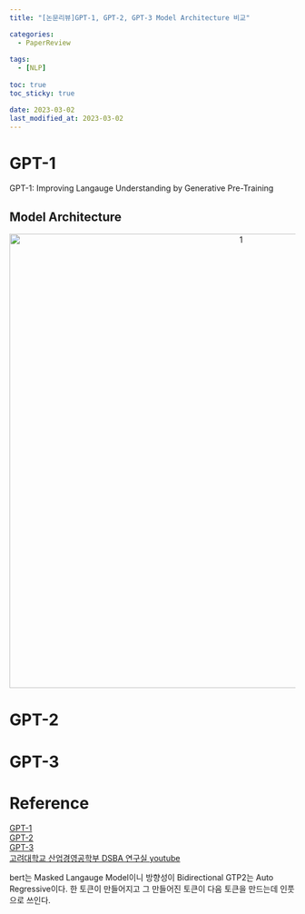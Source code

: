 ```yaml
---
title: "[논문리뷰]GPT-1, GPT-2, GPT-3 Model Architecture 비교"

categories: 
  - PaperReview
  
tags:
  - [NLP]
  
toc: true
toc_sticky: true

date: 2023-03-02
last_modified_at: 2023-03-02
---
```


# GPT-1

GPT-1: Improving Langauge Understanding by Generative Pre-Training

## Model Architecture

<p align="center">
<img width="800" alt="1" src="https://user-images.githubusercontent.com/111734605/229304685-53dab5aa-479f-46c9-b613-b6a38140616c.png">
</p>



# GPT-2
# GPT-3

# Reference
[GPT-1]("https://s3-us-west-2.amazonaws.com/openai-assets/research-covers/language-unsupervised/language_understanding_paper.pdf")  
[GPT-2]("https://d4mucfpksywv.cloudfront.net/better-language-models/language_models_are_unsupervised_multitask_learners.pdf")  
[GPT-3]("https://arxiv.org/pdf/2005.14165.pdf")    
[고려대학교 산업경영공학부 DSBA 연구실 youtube]("https://www.youtube.com/@dsba2979")

bert는 Masked Langauge Model이니 방향성이 Bidirectional
GTP2는 Auto Regressive이다. 한 토큰이 만들어지고 그 만들어진 토큰이 다음 토큰을 만드는데 인풋으로 쓰인다.
